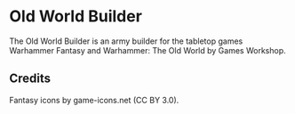 # Old World Builder

The Old World Builder is an army builder for the tabletop games Warhammer Fantasy and Warhammer: The Old World by Games Workshop.

## Credits

Fantasy icons by game-icons.net (CC BY 3.0).
